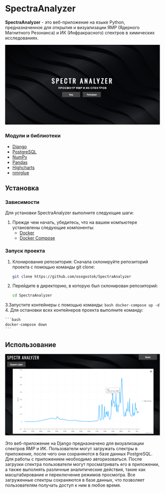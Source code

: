 # SpectraAnalyzer

__SpectraAnalyzer__ - это веб-приложение на языке Python, предназначенное для открытия и визуализации ЯМР (Ядерного Магнитного Резонанса) и ИК (Инфракрасного) спектров в химических исследованиях.

![](materials/img/preview.png)

### Mодули и библиотеки

* <a href="https://www.djangoproject.com/">Django</a>
* <a href="https://www.postgresql.org/">PostgreSQL</a>
* <a href="https://numpy.org/">NumPy</a>
* <a href="https://pandas.pydata.org/">Pandas</a>
* <a href="https://www.highcharts.com/">Highcharts</a>
* <a href="https://www.nmrglue.com/">nmrglue</a>


## Установка

### Зависимости
Для установки SpectraAnalyzer выполните следующие шаги:

1. Прежде чем начать, убедитесь, что на вашем компьютере установлены следующие компоненты:
    * <a href="https://docs.docker.com">Docker</a>
    * <a href="https://docs.docker.com/compose/">Docker Compose</a>

### Запуск проекта
1. Клонирование репозитория: Сначала склонируйте репозиторий проекта с помощью команды git clone:
    ```bash
    git clone https://github.com/osogostok/SpectraAnalyzer
    ```
2. Перейдите в директорию, в которую был склонирован репозиторий:
    ```bash
    cd SpectraAnalyzer
    ```
3.Запустите контейнеры с помощью команды:
    ```bash
    docker-compose up -d
    ```
4. Для остановки всех контейнеров проекта выполните команду:

    ```bash
    docker-compose down
    ```

## Использование
![Пример ИК-спектра](materials/img/ir.png)

Это веб-приложение на Django предназначено для визуализации спектров ЯМР и ИК. Пользователи могут загружать спектры в приложение, после чего они сохраняются в базе данных PostgreSQL. Для работы с приложением необходимо авторизоваться. После загрузки спектра пользователи могут просматривать его в приложении, а также выполнять различные аналитические действия, такие как масштабирование и переключение режимов просмотра. Все загруженные спектры сохраняются в базе данных, что позволяет пользователям получать доступ к ним в любое время.






